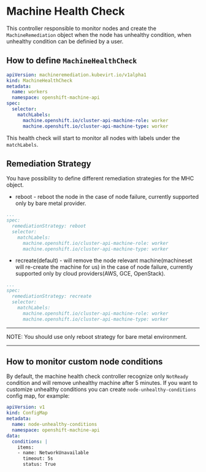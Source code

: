 # Machine Health Check

This controller responsible to monitor nodes and create the `MachineRemediation` object when the node has unhealthy condition, when unhealthy condition can be definied by a user.

## How to define `MachineHealthCheck`

```yaml
apiVersion: machineremediation.kubevirt.io/v1alpha1
kind: MachineHealthCheck
metadata:
  name: workers
  namespace: openshift-machine-api
spec:
  selector:
    matchLabels:
      machine.openshift.io/cluster-api-machine-role: worker
      machine.openshift.io/cluster-api-machine-type: worker
```

This health check will start to monitor all nodes with labels under the `matchLabels`.

## Remediation Strategy

You have possibility to define different remediation strategies for the MHC object.

* reboot - reboot the node in the case of node failure, currently supported only by bare metal provider.

```yaml
...
spec:
  remediationStrategy: reboot
  selector:
    matchLabels:
      machine.openshift.io/cluster-api-machine-role: worker
      machine.openshift.io/cluster-api-machine-type: worker
```

* recreate(default) - will remove the node relevant machine(machineset will re-create the machine for us) in the case of node failure, currently supported only by cloud providers(AWS, GCE, OpenStack).

```yaml
...
spec:
  remediationStrategy: recreate
  selector:
    matchLabels:
      machine.openshift.io/cluster-api-machine-role: worker
      machine.openshift.io/cluster-api-machine-type: worker
```

***
NOTE: You should use only reboot strategy for bare metal environment.
***

## How to monitor custom node conditions

By default, the machine health check controller recognize only `NotReady` condition and will remove unhealthy machine after 5 minutes. If you want to customize unhealthy conditions you can create `node-unhealthy-conditions` config map, for example:

```yaml
apiVersion: v1
kind: ConfigMap
metadata:
  name: node-unhealthy-conditions
  namespace: openshift-machine-api
data:
  conditions: |
    items:
    - name: NetworkUnavailable
      timeout: 5s
      status: True
```
